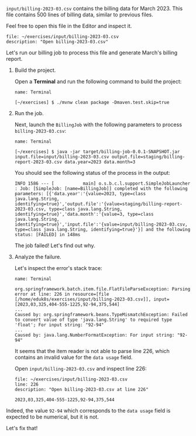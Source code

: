 `input/billing-2023-03.csv` contains the billing data for March 2023. This file contains 500 lines of billing data, similar to previous files.

Feel free to open this file in the Editor and inspect it.

```editor:open-file
file: ~/exercises/input/billing-2023-03.csv
description: "Open billing-2023-03.csv"
```

Let's run our billing job to process this file and generate March's billing report.

1. Build the project.

   Open a **Terminal** and run the following command to build the project:

   ```dashboard:open-dashboard
   name: Terminal
   ```

   ```shell
   [~/exercises] $ ./mvnw clean package -Dmaven.test.skip=true
   ```

1. Run the job.

   Next, launch the `BillingJob` with the following parameters to process `billing-2023-03.csv`:

   ```dashboard:open-dashboard
   name: Terminal
   ```

   ```shell
   [~/exercises] $ java -jar target/billing-job-0.0.1-SNAPSHOT.jar input.file=input/billing-2023-03.csv output.file=staging/billing-report-2023-03.csv data.year=2023 data.month=3
   ```

   You should see the following status of the process in the output:

   ```shell
   INFO 1586 --- [           main] o.s.b.c.l.support.SimpleJobLauncher      : Job: [SimpleJob: [name=BillingJob]] completed with the following parameters: [{'data.year':'{value=2023, type=class java.lang.String, identifying=true}','output.file':'{value=staging/billing-report-2023-03.csv, type=class java.lang.String, identifying=true}','data.month':'{value=3, type=class java.lang.String, identifying=true}','input.file':'{value=input/billing-2023-03.csv, type=class java.lang.String, identifying=true}'}] and the following status: [FAILED] in 148ms
   ```

   The job failed! Let's find out why.

1. Analyze the failure.

   Let's inspect the error's stack trace:

   ```dashboard:open-dashboard
   name: Terminal
   ```

   ```shell
   org.springframework.batch.item.file.FlatFileParseException: Parsing error at line: 226 in resource=[file [/home/eduk8s/exercises/input/billing-2023-03.csv]], input=[2023,03,325,404-555-1225,92-94,375,544]
   ...
   Caused by: org.springframework.beans.TypeMismatchException: Failed to convert value of type 'java.lang.String' to required type 'float'; For input string: "92-94"
   ...
   Caused by: java.lang.NumberFormatException: For input string: "92-94"
   ```

   It seems that the item reader is not able to parse line 226, which contains an invalid value for the `data usage` field.

   Open `input/billing-2023-03.csv` and inspect line 226:

   ```editor:open-file
   file: ~/exercises/input/billing-2023-03.csv
   line: 226
   description: "Open billing-2023-03.csv at line 226"
   ```

   ```csv
   2023,03,325,404-555-1225,92-94,375,544
   ```

Indeed, the value `92-94` which corresponds to the `data usage` field is expected to be numerical, but it is not.

Let's fix that!
